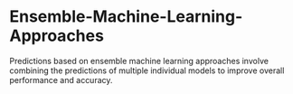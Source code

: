 # Ensemble-Machine-Learning-Approaches
Predictions based on ensemble machine learning approaches involve combining the predictions of multiple individual models to improve overall performance and accuracy.
